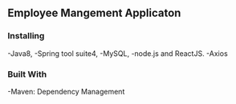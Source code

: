 ## Employee Mangement Applicaton

### Installing
-Java8,
-Spring tool suite4,
-MySQL, 
-node.js and ReactJS.
-Axios

### Built With
-Maven: Dependency Management

